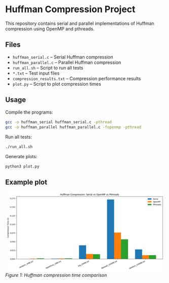 # Huffman Compression Project

This repository contains serial and parallel implementations of Huffman compression using OpenMP and pthreads. 

## Files

- `huffman_serial.c` – Serial Huffman compression
- `huffman_parallel.c` – Parallel Huffman compression
- `run_all.sh` – Script to run all tests
- `*.txt` – Test input files
- `compression_results.txt` – Compression performance results
- `plot.py` – Script to plot compression times

## Usage

Compile the programs:

```bash
gcc -o huffman_serial huffman_serial.c -pthread
gcc -o huffman_parallel huffman_parallel.c -fopenmp -pthread
```

Run all tests:

```bash
./run_all.sh
```

Generate plots:

```
python3 plot.py
```

## Example plot
![Compression Plot](compression_plot.png)  
*Figure 1: Huffman compression time comparison*
